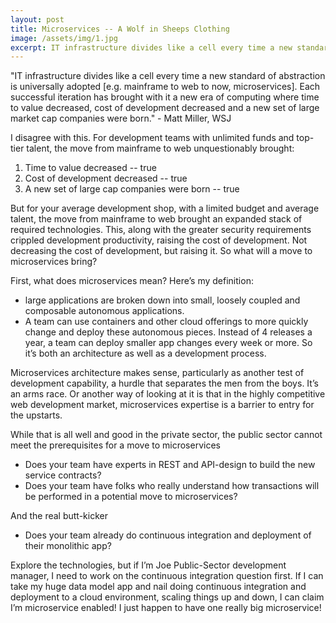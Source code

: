 ```yaml
---
layout: post
title: Microservices -- A Wolf in Sheeps Clothing
image: /assets/img/1.jpg
excerpt: IT infrastructure divides like a cell every time a new standard of abstraction is universally adopted [e.g. mainframe to web to now, microservices].
---
```

"IT infrastructure divides like a cell every time a new standard of abstraction is universally adopted [e.g. mainframe to web to now, microservices]. Each successful iteration has brought with it a new era of computing where time to value decreased, cost of development decreased and a new set of large market cap companies were born." - Matt Miller, WSJ

I disagree with this. For development teams with unlimited funds and top-tier talent, the move from mainframe to web unquestionably brought:

1. Time to value decreased -- true
2. Cost of development decreased -- true
3. A new set of large cap companies were born -- true

But for your average development shop, with a limited budget and average talent, the move from mainframe to web brought an expanded stack of required technologies. This, along with the greater security requirements crippled development productivity, raising the cost of development. Not decreasing the cost of development, but raising it. So what will a move to microservices bring?

First, what does microservices mean? Here’s my definition:

- large applications are broken down into small, loosely coupled and composable autonomous applications.
- A team can use containers and other cloud offerings to more quickly change and deploy these autonomous pieces. Instead of 4 releases a year, a team can deploy smaller app changes every week or more.
So it’s both an architecture as well as a development process.

Microservices architecture makes sense, particularly as another test of development capability, a hurdle that separates the men from the boys. It’s an arms race. Or another way of looking at it is that in the highly competitive web development market, microservices expertise is a barrier to entry for the upstarts.

While that is all well and good in the private sector, the public sector cannot meet the prerequisites for a move to microservices

+ Does your team have experts in REST and API-design to build the new service contracts?
+ Does your team have folks who really understand how transactions will be performed in a potential move to microservices?

And the real butt-kicker

+ Does your team already do continuous integration and deployment of their monolithic app?

Explore the technologies, but if I’m Joe Public-Sector development manager, I need to work on the continuous integration question first. If I can take my huge data model app and nail doing continuous integration and deployment to a cloud environment, scaling things up and down, I can claim I’m microservice enabled! I just happen to have one really big microservice!